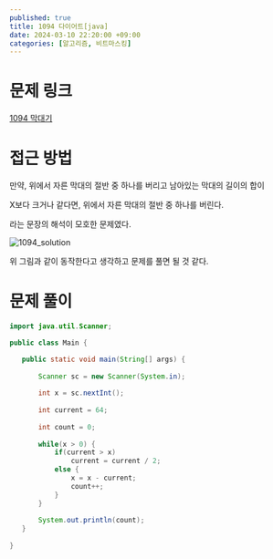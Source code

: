 ```yaml
---
published: true
title: 1094 다이어트[java]
date: 2024-03-10 22:20:00 +09:00
categories: [알고리즘, 비트마스킹]
---
```

# 문제 링크
[1094 막대기](https://www.acmicpc.net/problem/1094)

# 접근 방법
만약, 위에서 자른 막대의 절반 중 하나를 버리고 남아있는 막대의 길이의 합이 

X보다 크거나 같다면, 위에서 자른 막대의 절반 중 하나를 버린다.

라는 문장의 해석이 모호한 문제였다. 

![1094_solution](https://github.com/patchpark/patchpark.github.io/assets/116805893/39e31bb7-ae82-4690-9063-aef281b3afad)

 위 그림과 같이 동작한다고 생각하고 문제를 풀면 될 것 같다.

 # 문제 풀이
 ```java
import java.util.Scanner;

public class Main {

	public static void main(String[] args) {
		
		Scanner sc = new Scanner(System.in);
		
		int x = sc.nextInt();
		
		int current = 64;
		
		int count = 0;
		
		while(x > 0) {
			if(current > x)
				current = current / 2;
			else {
				x = x - current;
				count++;
			}
		}
		
		System.out.println(count);
	}
	
}

 ```